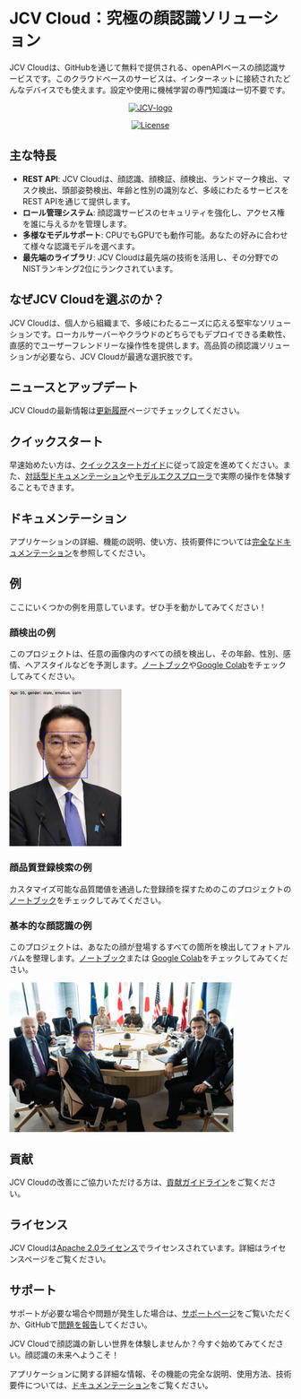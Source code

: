 # JCV Cloud：究極の顔認識ソリューション

JCV Cloudは、GitHubを通じて無料で提供される、openAPIベースの顔認識サービスです。このクラウドベースのサービスは、インターネットに接続されたどんなデバイスでも使えます。設定や使用に機械学習の専門知識は一切不要です。

<p align="center">
    <a target="_blank" href="https://cloud.japancv.co.jp/en/signin">
        <img src="https://www.japancv.co.jp/wp/wp-content/themes/japancv/assets/images/company/img_03.png" alt="JCV-logo" height="250px"/>
    </a>
</p>

<p align="center">
  <a href="https://www.apache.org/licenses/LICENSE-2.0">
    <img src="https://img.shields.io/badge/license-Apache2.0-green" alt="License" />
  </a>
</p>

## 主な特長

- **REST API**: JCV Cloudは、顔認識、顔検証、顔検出、ランドマーク検出、マスク検出、頭部姿勢検出、年齢と性別の識別など、多岐にわたるサービスをREST APIを通じて提供します。
- **ロール管理システム**: 顔認識サービスのセキュリティを強化し、アクセス権を誰に与えるかを管理します。
- **多様なモデルサポート**: CPUでもGPUでも動作可能。あなたの好みに合わせて様々な認識モデルを選べます。
- **最先端のライブラリ**: JCV Cloudは最先端の技術を活用し、その分野でのNISTランキング2位にランクされています。

## なぜJCV Cloudを選ぶのか？

JCV Cloudは、個人から組織まで、多岐にわたるニーズに応える堅牢なソリューションです。ローカルサーバーやクラウドのどちらでもデプロイできる柔軟性、直感的でユーザーフレンドリーな操作性を提供します。高品質の顔認識ソリューションが必要なら、JCV Cloudが最適な選択肢です。

## ニュースとアップデート
JCV Cloudの最新情報は[更新履歴](https://docs.cloud.japancv.co.jp/changelog)ページでチェックしてください。

## クイックスタート
早速始めたい方は、[クイックスタートガイド](docs/QuickStart_Anysee.md)に従って設定を進めてください。また、[対話型ドキュメンテーション](https://docs.cloud.japancv.co.jp/reference/anysee-create-entity)や[モデルエクスプローラ](https://cloud.japancv.co.jp/en/model-explorer/detection)で実際の操作を体験することもできます。

## ドキュメンテーション
アプリケーションの詳細、機能の説明、使い方、技術要件については[完全なドキュメンテーション](https://docs.cloud.japancv.co.jp/docs)を参照してください。

## 例
ここにいくつかの例を用意しています。ぜひ手を動かしてみてください！
### 顔検出の例
このプロジェクトは、任意の画像内のすべての顔を検出し、その年齢、性別、感情、ヘアスタイルなどを予測します。[ノートブック](examples/01_Face_detection_example/face_detection.ipynb)や[Google Colab](https://colab.research.google.com/drive/1MT56jHH0_ZCxvS09-ojF8jiT3eV6Ik_l?usp=sharing)をチェックしてみてください。

<img src="https://github.com/japancv/JCV-Cloud-Face-Recognition/blob/main/examples/01_Face_detection_example/face_detection_example_01.png?raw=true" alt="sample" width="200"/>

### 顔品質登録検索の例
カスタマイズ可能な品質閾値を通過した登録顔を探すためのこのプロジェクトの[ノートブック](examples/02_Face_quality_register_search_example/face_quality_register_search.ipynb)をチェックしてみてください。

### 基本的な顔認識の例
このプロジェクトは、あなたの顔が登場するすべての箇所を検出してフォトアルバムを整理します。[ノートブック](examples/03_%20Face_Recognition_example/face_compare.ipynb)または [Google Colab](https://colab.research.google.com/drive/1AN4chF-8UhVyVLy-jR_U8NUsqfDhAjBd?usp=sharing)をチェックしてみてください。

<img src="https://github.com/japancv/JCV-Cloud-Face-Recognition/blob/main/examples/03_%20Face_Recognition_example/compared_1.jpg?raw=true" alt="sample" width="400"/>

## 貢献
JCV Cloudの改善にご協力いただける方は、[貢献ガイドライン](docs/Contribution_guidelines.md)をご覧ください。

## ライセンス
JCV Cloudは[Apache 2.0ライセンス](https://www.apache.org/licenses/LICENSE-2.0.html)でライセンスされています。詳細はライセンスページをご覧ください。

## サポート
サポートが必要な場合や問題が発生した場合は、[サポートページ](https://docs.cloud.japancv.co.jp/docs/anysee-faq#q3-how-can-i-contact-support)をご覧いただくか、GitHubで[問題を報告](https://github.com/japancv/JCV-Cloud-Face-Recognition/issues)してください。

JCV Cloudで顔認識の新しい世界を体験しませんか？今すぐ始めてみてください。顔認識の未来へようこそ！

アプリケーションに関する詳細な情報、その機能の完全な説明、使用方法、技術要件については、[ドキュメンテーション](https://docs.cloud.japancv.co.jp/docs)をご覧ください。